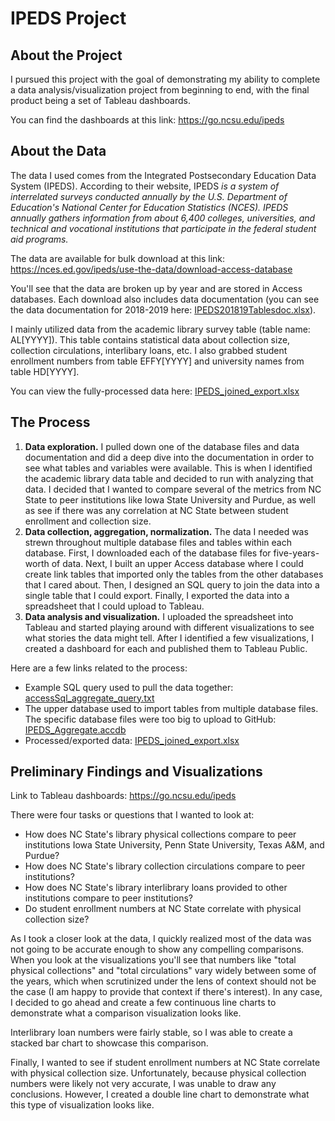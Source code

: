 # IPEDS Project

## About the Project

I pursued this project with the goal of demonstrating my ability to complete a data analysis/visualization project from beginning to end, with the final product being a set of Tableau dashboards.

You can find the dashboards at this link: <https://go.ncsu.edu/ipeds>

## About the Data

The data I used comes from the Integrated Postsecondary Education Data System (IPEDS). According to their website, IPEDS *is a system of interrelated surveys conducted annually by the U.S. Department of Education's National Center for Education Statistics (NCES). IPEDS annually gathers information from about 6,400 colleges, universities, and technical and vocational institutions that participate in the federal student aid programs.*

The data are available for bulk download at this link: <https://nces.ed.gov/ipeds/use-the-data/download-access-database>

You'll see that the data are broken up by year and are stored in Access databases. Each download also includes data documentation (you can see the data documentation for 2018-2019 here: [IPEDS201819Tablesdoc.xlsx](./IPEDS201819Tablesdoc.xlsx)).

I mainly utilized data from the academic library survey table (table name: AL[YYYY]). This table contains statistical data about collection size, collection circulations, interlibary loans, etc. I also grabbed student enrollment numbers from table EFFY[YYYY] and university names from table HD[YYYY].

You can view the fully-processed data here: [IPEDS_joined_export.xlsx](./IPEDS_joined_export.xlsx)

## The Process

1. **Data exploration.** I pulled down one of the database files and data documentation and did a deep dive into the documentation in order to see what tables and variables were available. This is when I identified the academic library data table and decided to run with analyzing that data. I decided that I wanted to compare several of the metrics from NC State to peer institutions like Iowa State University and Purdue, as well as see if there was any correlation at NC State between student enrollment and collection size.
2. **Data collection, aggregation, normalization.** The data I needed was strewn throughout multiple database files and tables within each database. First, I downloaded each of the database files for five-years-worth of data. Next, I built an upper Access database where I could create link tables that imported only the tables from the other databases that I cared about. Then, I designed an SQL query to join the data into a single table that I could export. Finally, I exported the data into a spreadsheet that I could upload to Tableau.
3. **Data analysis and visualization.** I uploaded the spreadsheet into Tableau and started playing around with different visualizations to see what stories the data might tell. After I identified a few visualizations, I created a dashboard for each and published them to Tableau Public.

Here are a few links related to the process:

- Example SQL query used to pull the data together: [accessSql_aggregate_query.txt](./accessSql_aggregate_query.txt)
- The upper database used to import tables from multiple database files. The specific database files were too big to upload to GitHub: [IPEDS_Aggregate.accdb](./IPEDS_Aggregate.accdb)
- Processed/exported data: [IPEDS_joined_export.xlsx](./IPEDS_joined_export.xlsx)

## Preliminary Findings and Visualizations

Link to Tableau dashboards: <https://go.ncsu.edu/ipeds>

There were four tasks or questions that I wanted to look at:

- How does NC State's library physical collections compare to peer institutions Iowa State University, Penn State University, Texas A&M, and Purdue?
- How does NC State's library collection circulations compare to peer institutions?
- How does NC State's library interlibrary loans provided to other institutions compare to peer institutions?
- Do student enrollment numbers at NC State correlate with physical collection size?

As I took a closer look at the data, I quickly realized most of the data was not going to be accurate enough to show any compelling comparisons. When you look at the visualizations you'll see that numbers like "total physical collections" and "total circulations" vary widely between some of the years, which when scrutinized under the lens of context should not be the case (I am happy to provide that context if there's interest). In any case, I decided to go ahead and create a few continuous line charts to demonstrate what a comparison visualization looks like.

Interlibrary loan numbers were fairly stable, so I was able to create a stacked bar chart to showcase this comparison.

Finally, I wanted to see if student enrollment numbers at NC State correlate with physical collection size. Unfortunately, because physical collection numbers were likely not very accurate, I was unable to draw any conclusions. However, I created a double line chart to demonstrate what this type of visualization looks like.
